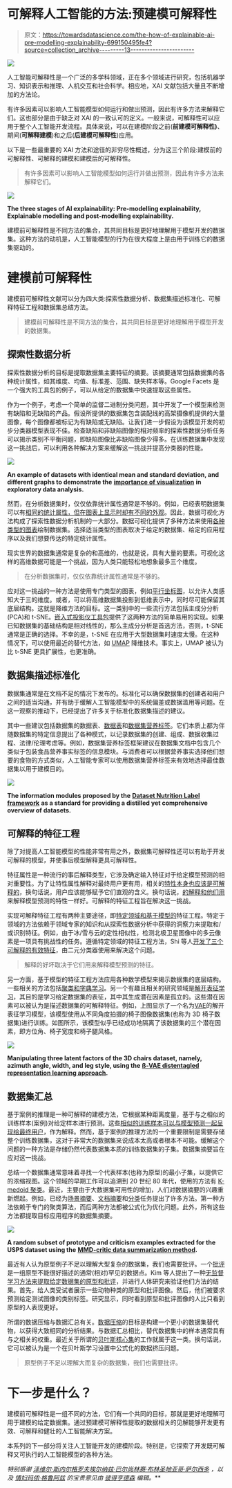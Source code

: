# 可解释人工智能的方法:预建模可解释性

> 原文：<https://towardsdatascience.com/the-how-of-explainable-ai-pre-modelling-explainability-699150495fe4?source=collection_archive---------13----------------------->

![](img/5ee6a956f7d9e87ebaf91f4524e8e64c.png)

人工智能可解释性是一个广泛的多学科领域，正在多个领域进行研究，包括机器学习、知识表示和推理、人机交互和社会科学。相应地，XAI 文献包括大量且不断增加的方法论。

有许多因素可以影响人工智能模型如何运行和做出预测，因此有许多方法来解释它们。这也部分是由于缺乏对 XAI 的一致认可的定义。一般来说，可解释性可以应用于整个人工智能开发流程。具体来说，可以在建模阶段之前(**前建模可解释性)**、期间(**可解释建模**)和之后(**后建模可解释性**)应用。

以下是一些最重要的 XAI 方法和途径的非穷尽性概述，分为这三个阶段:建模前的可解释性、可解释的建模和建模后的可解释性。

> 有许多因素可以影响人工智能模型如何运行并做出预测，因此有许多方法来解释它们。

![](img/494666526301fd412dab8d3e0244eb2e.png)

**The three stages of AI explainability: Pre-modelling explainability, Explainable modelling and post-modelling explainability.**

建模前可解释性是不同方法的集合，其共同目标是更好地理解用于模型开发的数据集。这种方法的动机是，人工智能模型的行为在很大程度上是由用于训练它的数据集驱动的。

# 建模前可解释性

建模前可解释性文献可以分为四大类:探索性数据分析、数据集描述标准化、可解释特征工程和数据集总结方法。

> 建模前可解释性是不同方法的集合，其共同目标是更好地理解用于模型开发的数据集。

## 探索性数据分析

探索性数据分析的目标是提取数据集主要特征的摘要。该摘要通常包括数据集的各种统计属性，如其维度、均值、标准差、范围、缺失样本等。Google Facets 是一个强大的工具包的例子，可以从给定的数据集中快速提取这些属性。

作为一个例子，考虑一个简单的监督二进制分类问题，其中开发了一个模型来检测有缺陷和无缺陷的产品。假设所提供的数据集包含装配线的高架摄像机提供的大量图像，每个图像都被标记为有缺陷或无缺陷。让我们进一步假设为该模型开发的初步分类器模型表现不佳。检查缺陷和非缺陷图像的相对频率的探索性数据分析任务可以揭示类别不平衡问题，即缺陷图像比非缺陷图像少得多。在训练数据集中发现这一挑战后，可以利用各种解决方案来缓解这一挑战并提高分类器的性能。

![](img/4758d36cdc40f24e236ea7dda638bbde.png)

**An example of datasets with identical mean and standard deviation, and different graphs to demonstrate the** [**importance of visualization**](https://dl.acm.org/citation.cfm?id=3025912) **in exploratory data analysis.**

然而，在分析数据集时，仅仅依靠统计属性通常是不够的。例如，已经表明数据集可以有[相同的统计属性，但在图表上显示时却有不同的外观](https://dl.acm.org/citation.cfm?id=3025912)。因此，数据可视化方法构成了探索性数据分析机制的一大部分。数据可视化提供了多种方法来使用[各种类型的图表](https://datavizcatalogue.com/)绘制数据集。选择适当类型的图表取决于给定的数据集、给定的应用程序以及我们想要传达的特定统计属性。

现实世界的数据集通常是复杂的和高维的，也就是说，具有大量的要素。可视化这样的高维数据可能是一个挑战，因为人类只能轻松地想象最多三个维度。

> 在分析数据集时，仅仅依靠统计属性通常是不够的。

应对这一挑战的一种方法是使用专门类型的图表，例如[平行坐标图](https://arxiv.org/pdf/1905.10035.pdf)，以允许人类感知大于三的维度。或者，可以将高维数据集投影到低维表示中，同时尽可能保留其底层结构。这就是降维方法的目标。这一类别中的一些流行方法包括主成分分析(PCA)和 t-SNE。[嵌入式投影仪工具包](https://projector.tensorflow.org/)提供了这两种方法的简单易用的实现。如果已知数据集的基础结构是相对线性的，那么主成分分析是首选方法，否则，t-SNE 通常是正确的选择。不幸的是，t-SNE 在应用于大型数据集时速度太慢。在这种情况下，可以使用最近的替代方法，如 [UMAP](https://github.com/lmcinnes/umap) 降维技术。事实上，UMAP 被认为比 t-SNE 更具扩展性，也更准确。

## 数据集描述标准化

数据集通常是在文档不足的情况下发布的。标准化可以确保数据集的创建者和用户之间的适当沟通，并有助于缓解人工智能模型中的系统偏差或数据滥用等问题。在这一观察的推动下，已经提出了许多关于标准化数据集描述的建议。

其中一些建议包括数据集的数据表、[数据表](https://openreview.net/pdf?id=By4oPeX9f)和[数据集营养标签](https://ahmedhosny.github.io/datanutrition/)。它们本质上都为伴随数据集的特定信息提出了各种模式，以记录数据集的创建、组成、数据收集过程、法律/伦理考虑等。例如，数据集营养标签框架建议在数据集文档中包含几个类似于包装食品营养事实标签的信息模块。与消费者可以根据营养事实选择他们想要的食物的方式类似，人工智能专家可以使用数据集营养标签来有效地选择最佳数据集以用于建模目的。

![](img/ab907da79e43a407d12597f5c0faf4f9.png)

**The information modules proposed by the** [**Dataset Nutrition Label framework**](https://arxiv.org/pdf/1805.03677.pdf) **as a standard for providing a distilled yet comprehensive overview of datasets.**

## 可解释的特征工程

除了对提高人工智能模型的性能非常有用之外，数据集可解释性还可以有助于开发可解释的模型，并使事后模型解释更具可解释性。

特征属性是一种流行的事后解释类型，它涉及确定输入特征对于给定模型预测的相对重要性。为了让特性属性解释对最终用户更有用，相关的[特性本身也应该是可解释的](https://arxiv.org/pdf/1901.04592.pdf)，换句话说，用户应该能够赋予它们直观的含义。换句话说，[的解释和他们用](http://export.arxiv.org/pdf/1801.09808)来解释模型预测的特性一样好。可解释的特征工程旨在解决这一挑战。

实现可解释特征工程有两种主要途径，即[特定领域和基于模型的](https://arxiv.org/pdf/1901.04592.pdf)特征工程。特定于领域的方法依赖于领域专家的知识和从探索性数据分析中获得的洞察力来提取和/或识别特征。例如，由于冰/雪与云的定性相似性，检测北极卫星图像中的多云像素是一项具有挑战性的任务。遵循特定领域的特征工程方法，Shi 等人[开发了三个可解释的有效特征](https://www.tandfonline.com/doi/abs/10.1198/016214507000001283)，由二元分类器使用来解决这个问题。

> 解释的好坏取决于它们用来解释模型预测的特征。

另一方面，基于模型的特征工程方法应用各种数学模型来揭示数据集的底层结构。一些相关的方法包括[聚类和字典学习](https://arxiv.org/pdf/1901.04592.pdf)。另一个有趣且相关的研究领域是[解开表征学习](https://arxiv.org/pdf/1812.02230.pdf)，其目的是学习给定数据集的表征，其中其生成潜在因素是孤立的。这些潜在因素可以被认为是描述数据集的可解释特征。例如，上图显示了一个名为[VAE](https://openreview.net/references/pdf?id=Sy2fzU9gl)的解开表征学习模型，该模型使用从不同角度拍摄的椅子图像数据集(也称为 3D 椅子数据集)进行训练。如图所示，该模型似乎已经成功地隔离了该数据集的三个潜在因素，即方位角、椅子宽度和椅子腿风格。

![](img/36c2fb01628268bcd3c4ce5b023bf35d.png)

**Manipulating three latent factors of the 3D chairs dataset, namely, azimuth angle, width, and leg style, using the** [**ß-VAE distentagled representation learning approach**](https://openreview.net/references/pdf?id=Sy2fzU9gl)**.**

## 数据集汇总

基于案例的推理是一种可解释的建模方法，它根据某种距离度量，基于与之相似的训练样本(案例)对给定样本进行预测。这些[相似的训练样本可以与模型预测一起呈现给最终用户](https://europepmc.org/backend/ptpmcrender.fcgi?accid=PMC2232607&blobtype=pdf)，作为解释。然而，基于案例的推理方法的一个重要限制是需要存储整个训练数据集，这对于非常大的数据集来说成本太高或者根本不可能。缓解这个问题的一种方法是存储仍然代表数据集本质的训练数据集的子集。数据集摘要旨在应对这一挑战。

总结一个数据集通常意味着寻找一个代表样本(也称为原型)的最小子集，以提供它的浓缩视图。这个领域的早期工作可以追溯到 20 世纪 80 年代，使用的方法有 [K-medoid 聚类](https://www.researchgate.net/profile/Peter_Rousseeuw/publication/243777819_Clustering_by_Means_of_Medoids/links/00b7d531493fad342c000000.pdf)。最近，主要由于大数据集可用性的增加，人们对数据摘要的兴趣重新燃起。例如，已经为[场景摘要](https://www.computer.org/csdl/proceedings-article/iccv/2007/04408863/12OmNywfKEO)、[文档摘要](https://dl.acm.org/citation.cfm?id=2002537)和[分类](https://arxiv.org/pdf/1202.5933.pdf)任务提出了许多方法。第一种方法依赖于专门的聚类算法，而后两种方法都被公式化为优化问题。此外，所有这些方法都提取目标应用程序的数据集摘要。

![](img/ad570f4d51f2ea7de61cb306dbe0bdfd.png)

**A random subset of prototype and criticism examples extracted for the USPS dataset using the** [**MMD-critic data summarization method**](http://people.csail.mit.edu/beenkim/papers/KIM2016NIPS_MMD.pdf)**.**

最近有人认为原型例子不足以理解大型复杂的数据集，我们也需要批评。一个[批评](https://christophm.github.io/interpretable-ml-book/proto.html)是一组原型不能很好描述的通常(相对)罕见的数据点。Kim 等人提出了一种[无监督学习方法来提取给定数据集的原型和批评](https://people.csail.mit.edu/beenkim/papers/KIM2016NIPS_MMD.pdf)，并进行人体研究来验证他们方法的结果。首先，给人类受试者展示一些动物种类的原型和批评图像。然后，他们被要求预测给定测试图像的类别标签。研究显示，同时看到原型和批评图像的人比只看到原型的人表现更好。

所谓的数据压缩与数据汇总有关。[数据压缩](http://www.cs.princeton.edu/courses/archive/spr04/cos598B/bib/DuMouchel.pdf)的目标是构建一个更小的数据集替代物，以获得大致相同的分析结果。与数据汇总相比，替代数据集中的样本通常具有与之相关的权重。最近关于所谓的[贝叶斯核心集](https://github.com/trevorcampbell/bayesian-coresets)的工作就属于这一类。换句话说，它可以被认为是一个在贝叶斯学习设置中公式化的数据挤压问题。

> 原型例子不足以理解大而复杂的数据集，我们也需要批评。

# 下一步是什么？

建模前可解释性是一组不同的方法，它们有一个共同的目标，那就是更好地理解可用于建模的给定数据集。通过预建模可解释性提取的数据相关的见解能够开发更有效、可解释和健壮的人工智能解决方案。

本系列的下一部分将关注人工智能开发的建模阶段。特别是，它探索了开发既可解释又可执行的人工智能模型的各种方法。

*特别感谢* [*泽维尔·斯内尔格罗夫*](https://wxs.ca/)*[*埃尔纳兹·巴尔尚*](https://ca.linkedin.com/in/elnaz-barshan-845964ba)*[*林赛·布林*](http://www.lindsaydbrin.com/)*[*圣地亚哥·萨尔西多*](https://ca.linkedin.com/in/santiagosalcido) *，以及* [*情妇玛侬·格鲁阿兹*](http://manongruaz.com/) *的宝贵意见由* [*彼得亨德森*](https://www.linkedin.com/in/pnhenderson/) *编辑。****